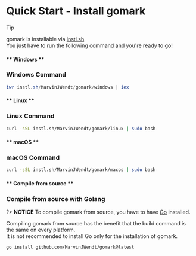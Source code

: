 # Quick Start - Install gomark

> [!TIP]
> gomark is installable via [instl.sh](https://instl.sh).\
> You just have to run the following command and you're ready to go!

<!-- tabs:start -->

#### ** Windows **

### Windows Command

```powershell
iwr instl.sh/MarvinJWendt/gomark/windows | iex
```

#### ** Linux **

### Linux Command

```bash
curl -sSL instl.sh/MarvinJWendt/gomark/linux | sudo bash
```

#### ** macOS **

### macOS Command

```bash
curl -sSL instl.sh/MarvinJWendt/gomark/macos | sudo bash
```

#### ** Compile from source **

### Compile from source with Golang

?> **NOTICE**
To compile gomark from source, you have to have [Go](https://golang.org/) installed.

Compiling gomark from source has the benefit that the build command is the same on every platform.\
It is not recommended to install Go only for the installation of gomark.

```command
go install github.com/MarvinJWendt/gomark@latest
```

<!-- tabs:end -->
